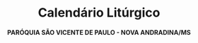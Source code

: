<h1 align="center">Calendário Litúrgico</h1>
<h4 align="center">PARÓQUIA SÃO VICENTE DE PAULO - NOVA ANDRADINA/MS</h4>
